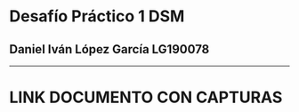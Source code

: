 # Desafío Práctico 1 DSM

## Daniel Iván López García LG190078
---------------------------------------------------------------------------------------
# LINK DOCUMENTO CON CAPTURAS

